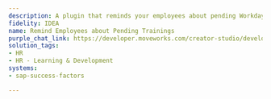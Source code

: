 ```yaml
---
description: A plugin that reminds your employees about pending Workday trainings.
fidelity: IDEA
name: Remind Employees about Pending Trainings
purple_chat_link: https://developer.moveworks.com/creator-studio/developer-tools/purple-chat-builder/?workspace=%7B%22title%22%3A%22My+Workspace%22%2C%22botSettings%22%3A%7B%7D%2C%22mocks%22%3A%5B%7B%22id%22%3A7358%2C%22title%22%3A%22Mock+1%22%2C%22transcript%22%3A%7B%22settings%22%3A%7B%22colorStyle%22%3A%22LIGHT%22%2C%22startTime%22%3A%2211%3A43+AM%22%2C%22defaultPerson%22%3A%22GWEN%22%2C%22editable%22%3Atrue%7D%2C%22messages%22%3A%5B%7B%22from%22%3A%22ANNOTATION%22%2C%22text%22%3A%22%3Cp%3E%3Cb%3EWeekly+scheduled+job%3C%2Fb%3E%3Cbr%3E%3Cb%3E1.+%3C%2Fb%3ECheck+SuccessFactors+for.users+with+an+assigned+training+that+is+due+this+week.%3C%2Fp%3E%22%7D%2C%7B%22from%22%3A%22BOT%22%2C%22text%22%3A%22%3Cp%3EHi+John%2C%3Cbr%3E%3Cbr%3EYour+training%2C+%3Cb%3EEmail+Security+Training%3C%2Fb%3E%2C+is+due+in+Workday+Learning+by+%3Cb%3E2024-08-16%3C%2Fb%3E.+%3Cbr%3E%3Cbr%3EPlease+complete+it+soon%2C+or+it+will+be+escalated+to+your+manager.%3Cbr%3E%3C%2Fp%3E%22%7D%5D%7D%7D%5D%7D
solution_tags:
- HR
- HR - Learning & Development
systems:
- sap-success-factors

---
```

